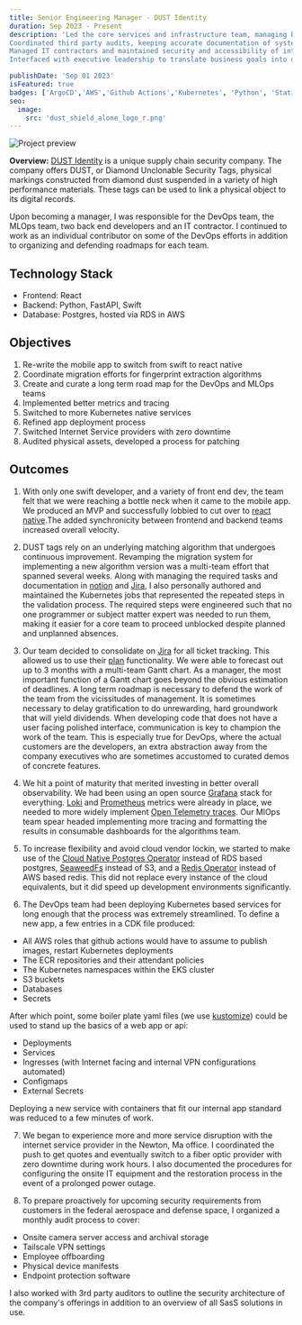 ```yaml
---
title: Senior Engineering Manager - DUST Identity
duration: Sep 2023 - Present
description: 'Led the core services and infrastructure team, managing both Software Engineering & DevOps. 
Coordinated third party audits, keeping accurate documentation of system architectures and inventory.  
Managed IT contractors and maintained security and accessibility of internal networking hardware and servers. 
Interfaced with executive leadership to translate business goals into developer objectives and contextualize the long-term DevOps road map.'

publishDate: 'Sep 01 2023'
isFeatured: true
badges: ['ArgoCD','AWS','Github Actions','Kubernetes', 'Python', 'Static sites', ]
seo:
  image:
    src: 'dust_shield_alone_logo_r.png'
---
```


![Project preview](/dust_shield_alone_logo_r.png)

**Overview:**
[DUST Identity](https://www.dustidentity.com) is a unique supply chain security company. The company offers DUST, or Diamond Unclonable Security Tags, physical markings constructed from diamond dust suspended in a variety of high performance materials. These tags can be used to link a physical object to its digital records.

Upon becoming a manager, I was responsible for the DevOps team, the MLOps team, two back end developers and an IT contractor. I continued to work as an individual contributor on some of the DevOps efforts in addition to organizing and defending roadmaps for each team.

## Technology Stack

- Frontend: React
- Backend: Python, FastAPI, Swift
- Database: Postgres, hosted via RDS in AWS

## Objectives

1. Re-write the mobile app to switch from swift to react native
2. Coordinate migration efforts for fingerprint extraction algorithms
3. Create and curate a long term road map for the DevOps and MLOps teams
4. Implemented better metrics and tracing
5. Switched to more Kubernetes native services
6. Refined app deployment process
7. Switched Internet Service providers with zero downtime
8. Audited physical assets, developed a process for patching

## Outcomes

1. With only one swift developer, and a variety of front end dev, the team felt that we were reaching a bottle neck when it came to the mobile app. We produced an MVP and successfully lobbied to cut over to [react native](https://reactnative.dev/).The added synchronicity between frontend and backend teams increased overall velocity.

2. DUST tags rely on an underlying matching algorithm that undergoes continuous improvement. Revamping the migration system for implementing a new algorithm version was a multi-team effort that spanned several weeks. Along with managing the required tasks and documentation in [notion](https://www.notion.com/) and [Jira](https://www.atlassian.com/software/jira), I also personally authored and maintained the Kubernetes jobs that represented the repeated steps in the validation process. The required steps were engineered such that no one programmer or subject matter expert was needed to run them, making it easier for a core team to proceed unblocked despite planned and unplanned absences.

3. Our team decided to consolidate on [Jira](https://www.atlassian.com/) for all ticket tracking. This allowed us to use their [plan](https://www.atlassian.com/software/jira/guides/advanced-roadmaps/overview#how-to-get-started) functionality. We were able to forecast out up to 3 months with a multi-team Gantt chart. As a manager, the most important function of a Gantt chart goes beyond the obvious estimation of deadlines. A long term roadmap is necessary to defend the work of the team from the vicissitudes of management. It is sometimes necessary to delay gratification to do unrewarding, hard groundwork that will yield dividends. When developing code that does not have a user facing polished interface, communication is key to champion the work of the team. This is especially true for DevOps, where the actual customers are the developers, an extra abstraction away from the company executives who are sometimes accustomed to curated demos of concrete features.

4. We hit a point of maturity that merited investing in better overall observability. We had been using an open source [Grafana](https://grafana.com/) stack for everything. [Loki](https://grafana.com/go/webinar/getting-started-with-logging-and-grafana-loki/?src=ggl-s&mdm=cpc&camp=nb-loki-exact&cnt=124221004773&trm=loki%20logs&device=c&redirecPath=loki-datasource&gad_source=1&gclid=Cj0KCQiA7se8BhCAARIsAKnF3ryDJbM_jkgxao5eqixigNk4ubS-jmyy2HfCIJkFqOZ__DcDQrp7zBsaAuJOEALw_wcB) and [Prometheus](https://prometheus.io/) metrics were already in place, we needed to more widely implement [Open Telemetry traces](https://opentelemetry.io/docs/concepts/signals/traces/). Our MlOps team spear headed implementing more tracing and formatting the results in consumable dashboards for the algorithms team.

5. To increase flexibility and avoid cloud vendor lockin, we started to make use of the [Cloud Native Postgres Operator](https://cloudnative-pg.io/) instead of RDS based postgres, [SeaweedFs](https://github.com/seaweedfs/seaweedfs) instead of S3, and a [Redis Operator](https://operatorhub.io/operator/redis-operator) instead of AWS based redis. This did not replace every instance of the cloud equivalents, but it did speed up development environments significantly.

6. The DevOps team had been deploying Kubernetes based services for long enough that the process was extremely streamlined. To define a new app, a few entries in a CDK file produced:

- All AWS roles that github actions would have to assume to publish images, restart Kubernetes deployments
- The ECR repositories and their attendant policies
- The Kubernetes namespaces within the EKS cluster
- S3 buckets
- Databases
- Secrets

After which point, some boiler plate yaml files (we use [kustomize](https://kustomize.io/)) could be used to stand up the basics of a web app or api:

- Deployments
- Services
- Ingresses (with Internet facing and internal VPN configurations automated)
- Configmaps
- External Secrets

Deploying a new service with containers that fit our internal app standard was reduced to a few minutes of work.

7. We began to experience more and more service disruption with the internet service provider in the Newton, Ma office. I coordinated the push to get quotes and eventually switch to a fiber optic provider with zero downtime during work hours. I also documented the procedures for configuring the onsite IT equipment and the restoration process in the event of a prolonged power outage.

8. To prepare proactively for upcoming security requirements from customers in the federal aerospace and defense space, I organized a monthly audit process to cover:

- Onsite camera server access and archival storage
- Tailscale VPN settings
- Employee offboarding
- Physical device manifests
- Endpoint protection software

I also worked with 3rd party auditors to outline the security architecture of the company's offerings in addition to an overview of all SasS solutions in use.
